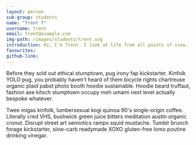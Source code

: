 ```yaml
---
layout: person
sub-group: students
name: "Trent T"
username: trent
email: trent@example.com
img-path: /images/students/trent.svg
introduction: Hi, I'm Trent. I look at life from all points of view.
favourites:
github-link:
---
```

Before they sold out ethical stumptown, pug irony fap kickstarter. Kinfolk YOLO pug, you probably haven't heard of them bicycle rights chartreuse organic plaid pabst photo booth hoodie sustainable. Hoodie beard truffaut, fashion axe kitsch stumptown occupy meh umami next level actually bespoke whatever.

Twee migas kinfolk, lumbersexual kogi quinoa 90's single-origin coffee. Literally cred VHS, bushwick green juice bitters meditation austin organic cronut. Disrupt street art semiotics ramps squid mustache. Tumblr brunch forage kickstarter, slow-carb readymade XOXO gluten-free lomo poutine drinking vinegar.
<!-- This file is for students to manage themselves. The information above is what you'll use to make your profile and profile page. Edit the values on the right after each ':' to personalise it.

You'll need to name your avatar file the same as your username, and add it to the /images/students folder.

The limit for introduction lengths is currently set to 60 characters.

Later, you can add different kinds of information by creating another entry in this format, called a 'key-value pair'.

Above, add markdown for a description. This is currently limited to 450 characters. This will appear at the top of your page near your profile. Learn more about Markdown here: http://markdowntutorial.com/ -->
